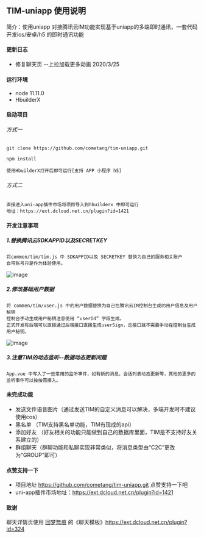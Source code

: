 ## TIM-uniapp 使用说明

简介：使用uniapp 对接腾讯云IM功能实现基于uniapp的多端即时通讯，一套代码开发ios/安卓/h5 的即时通讯功能

#### 更新日志

- 修复聊天页 --上拉加载更多动画        2020/3/25


#### 运行环境

- node 11.11.0
- HbuilderX 

#### 启动项目

###### 方式一

```
git clone https://github.com/cometang/tim-uniapp.git

npm install 

使用HbuilderX打开后即可运行[支持 APP 小程序 h5]
```

###### 方式二

```
直接进入uni-app插件市场将项目导入到hbuilderx 中即可运行
地址：https://ext.dcloud.net.cn/plugin?id=1421
```

#### 开发注意事项

##### 1.替换腾讯云SDKAPPID以及SECRETKEY

```
将commen/tim/tim.js 中 SDKAPPID以及 SECRETKEY 替换为自己的服务相关账户
自带账号只是作为体验使用。
```

![image](https://s1.ax1x.com/2020/03/25/8XnsYQ.png)



##### 2.修改基础用户数据

```
将 commen/tim/user.js 中的用户数据替换为自己在腾讯云IM控制台生成的用户信息及用户秘钥
控制台手动生成用户秘钥注意使用 “userId” 字段生成。
正式开发有后端可以直接通过后端接口直接生成userSign，走接口就不需要手动在控制台生成用户秘钥。
```

![image](https://s1.ax1x.com/2020/03/25/8XnrFg.png)

##### 3.注意TIM的动态监听--数据动态更新问题

```
App.vue 中写入了一些常用的监听事件，如有新的消息，会话列表动态更新等，其他的更多的监听事件可以按按需接入。
```

#### 未完成功能

- 发送文件语音图片（通过发送TIM的自定义消息可以解决，多端开发时不建议使用cos）
- 黑名单 （TIM支持黑名单功能，TIM有现成的api）
- 添加好友 （好友相关的功能只能做到自己的数据库里面，TIM是不支持好友关系建立的）
- 群组聊天（群聊功能和私聊实现非常类似，将消息类型由“C2C”更改为“GROUP”即可）

#### 点赞支持一下

- 项目地址 https://github.com/cometang/tim-uniapp.git  点赞支持一下吧
- uni-app插件市场地址：https://ext.dcloud.net.cn/plugin?id=1421

#### 致谢

聊天详情页使用  [回梦無痕](https://ext.dcloud.net.cn/publisher?id=5536)  的《聊天模板》https://ext.dcloud.net.cn/plugin?id=324 

